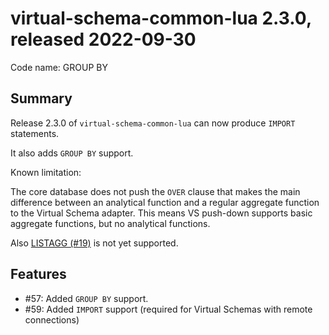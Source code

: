 # virtual-schema-common-lua 2.3.0, released 2022-09-30
 
Code name: GROUP BY
 
## Summary

Release 2.3.0 of `virtual-schema-common-lua` can now produce `IMPORT` statements. 

It also adds `GROUP BY` support.

Known limitation:

The core database does not push the `OVER` clause that makes the main difference between an analytical function and a regular aggregate function to the Virtual Schema adapter. This means VS push-down supports basic aggregate functions, but no analytical functions.

Also [LISTAGG (#19)](https://github.com/exasol/virtual-schema-common-lua/issues/19) is not yet supported.

## Features

* #57: Added `GROUP BY` support.
* #59: Added `IMPORT` support (required for Virtual Schemas with remote connections)